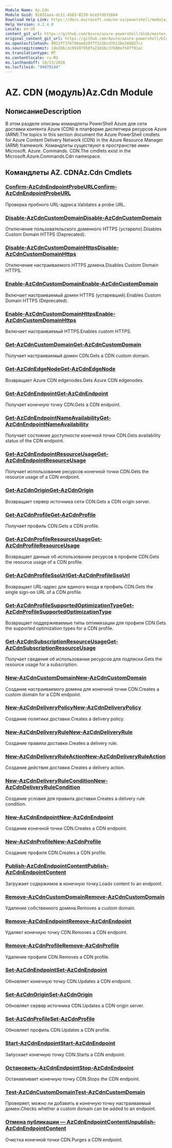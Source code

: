 ```yaml
---
Module Name: Az.Cdn
Module Guid: 91832aaa-dc11-4583-8239-bce5fd531604
Download Help Link: https://docs.microsoft.com/en-us/powershell/module/az.cdn
Help Version: 4.2.4.0
Locale: en-US
content_git_url: https://github.com/Azure/azure-powershell/blob/master/src/Cdn/Cdn/help/Az.Cdn.md
original_content_git_url: https://github.com/Azure/azure-powershell/blob/master/src/Cdn/Cdn/help/Az.Cdn.md
ms.openlocfilehash: 8922ff376790ae620f7f121bcd76116e266057cc
ms.sourcegitcommit: 1de2b6c3c99197958fa2101bc37680e7507f91ac
ms.translationtype: MT
ms.contentlocale: ru-RU
ms.lasthandoff: 10/13/2020
ms.locfileid: "94079144"
---
```

# <span data-ttu-id="45dcf-101">AZ. CDN (модуль)</span><span class="sxs-lookup"><span data-stu-id="45dcf-101">Az.Cdn Module</span></span>
## <span data-ttu-id="45dcf-102">Nописание</span><span class="sxs-lookup"><span data-stu-id="45dcf-102">Description</span></span>
<span data-ttu-id="45dcf-103">В этом разделе описаны командлеты PowerShell Azure для сети доставки контента Azure (CDN) в платформе диспетчера ресурсов Azure (ARM).</span><span class="sxs-lookup"><span data-stu-id="45dcf-103">The topics in this section document the Azure PowerShell cmdlets for Azure Content Delivery Network (CDN) in the Azure Resource Manager (ARM) framework.</span></span> <span data-ttu-id="45dcf-104">Командлеты существуют в пространстве имен Microsoft. Azure. Commands. CDN.</span><span class="sxs-lookup"><span data-stu-id="45dcf-104">The cmdlets exist in the Microsoft.Azure.Commands.Cdn namespace.</span></span>

## <span data-ttu-id="45dcf-105">Командлеты AZ. CDN</span><span class="sxs-lookup"><span data-stu-id="45dcf-105">Az.Cdn Cmdlets</span></span>
### [<span data-ttu-id="45dcf-106">Confirm-AzCdnEndpointProbeURL</span><span class="sxs-lookup"><span data-stu-id="45dcf-106">Confirm-AzCdnEndpointProbeURL</span></span>](Confirm-AzCdnEndpointProbeURL.md)
<span data-ttu-id="45dcf-107">Проверка пробного URL-адреса.</span><span class="sxs-lookup"><span data-stu-id="45dcf-107">Validates a probe URL.</span></span>

### [<span data-ttu-id="45dcf-108">Disable-AzCdnCustomDomain</span><span class="sxs-lookup"><span data-stu-id="45dcf-108">Disable-AzCdnCustomDomain</span></span>](Disable-AzCdnCustomDomain.md)
<span data-ttu-id="45dcf-109">Отключение пользовательского доменного HTTPS (устарело).</span><span class="sxs-lookup"><span data-stu-id="45dcf-109">Disables Custom Domain HTTPS (Deprecated).</span></span>

### [<span data-ttu-id="45dcf-110">Disable-AzCdnCustomDomainHttps</span><span class="sxs-lookup"><span data-stu-id="45dcf-110">Disable-AzCdnCustomDomainHttps</span></span>](Disable-AzCdnCustomDomainHttps.md)
<span data-ttu-id="45dcf-111">Отключение настраиваемого HTTPS домена.</span><span class="sxs-lookup"><span data-stu-id="45dcf-111">Disables Custom Domain HTTPS.</span></span>

### [<span data-ttu-id="45dcf-112">Enable-AzCdnCustomDomain</span><span class="sxs-lookup"><span data-stu-id="45dcf-112">Enable-AzCdnCustomDomain</span></span>](Enable-AzCdnCustomDomain.md)
<span data-ttu-id="45dcf-113">Включает настраиваемый домен HTTPS (устаревший).</span><span class="sxs-lookup"><span data-stu-id="45dcf-113">Enables Custom Domain HTTPS (Deprecated).</span></span>

### [<span data-ttu-id="45dcf-114">Enable-AzCdnCustomDomainHttps</span><span class="sxs-lookup"><span data-stu-id="45dcf-114">Enable-AzCdnCustomDomainHttps</span></span>](Enable-AzCdnCustomDomainHttps.md)
<span data-ttu-id="45dcf-115">Включает настраиваемый HTTPS.</span><span class="sxs-lookup"><span data-stu-id="45dcf-115">Enables custom HTTPS.</span></span>

### [<span data-ttu-id="45dcf-116">Get-AzCdnCustomDomain</span><span class="sxs-lookup"><span data-stu-id="45dcf-116">Get-AzCdnCustomDomain</span></span>](Get-AzCdnCustomDomain.md)
<span data-ttu-id="45dcf-117">Получает настраиваемый домен CDN.</span><span class="sxs-lookup"><span data-stu-id="45dcf-117">Gets a CDN custom domain.</span></span>

### [<span data-ttu-id="45dcf-118">Get-AzCdnEdgeNode</span><span class="sxs-lookup"><span data-stu-id="45dcf-118">Get-AzCdnEdgeNode</span></span>](Get-AzCdnEdgeNode.md)
<span data-ttu-id="45dcf-119">Возвращает Azure CDN edgenodes.</span><span class="sxs-lookup"><span data-stu-id="45dcf-119">Gets Azure CDN edgenodes.</span></span>

### [<span data-ttu-id="45dcf-120">Get-AzCdnEndpoint</span><span class="sxs-lookup"><span data-stu-id="45dcf-120">Get-AzCdnEndpoint</span></span>](Get-AzCdnEndpoint.md)
<span data-ttu-id="45dcf-121">Получает конечную точку CDN.</span><span class="sxs-lookup"><span data-stu-id="45dcf-121">Gets a CDN endpoint.</span></span>

### [<span data-ttu-id="45dcf-122">Get-AzCdnEndpointNameAvailability</span><span class="sxs-lookup"><span data-stu-id="45dcf-122">Get-AzCdnEndpointNameAvailability</span></span>](Get-AzCdnEndpointNameAvailability.md)
<span data-ttu-id="45dcf-123">Получает состояние доступности конечной точки CDN.</span><span class="sxs-lookup"><span data-stu-id="45dcf-123">Gets availability status of the CDN endpoint.</span></span>

### [<span data-ttu-id="45dcf-124">Get-AzCdnEndpointResourceUsage</span><span class="sxs-lookup"><span data-stu-id="45dcf-124">Get-AzCdnEndpointResourceUsage</span></span>](Get-AzCdnEndpointResourceUsage.md)
<span data-ttu-id="45dcf-125">Получает использование ресурсов конечной точки CDN.</span><span class="sxs-lookup"><span data-stu-id="45dcf-125">Gets the resource usage of a CDN endpoint.</span></span>

### [<span data-ttu-id="45dcf-126">Get-AzCdnOrigin</span><span class="sxs-lookup"><span data-stu-id="45dcf-126">Get-AzCdnOrigin</span></span>](Get-AzCdnOrigin.md)
<span data-ttu-id="45dcf-127">Возвращает сервер источника сети CDN.</span><span class="sxs-lookup"><span data-stu-id="45dcf-127">Gets a CDN origin server.</span></span>

### [<span data-ttu-id="45dcf-128">Get-AzCdnProfile</span><span class="sxs-lookup"><span data-stu-id="45dcf-128">Get-AzCdnProfile</span></span>](Get-AzCdnProfile.md)
<span data-ttu-id="45dcf-129">Получает профиль CDN.</span><span class="sxs-lookup"><span data-stu-id="45dcf-129">Gets a CDN profile.</span></span>

### [<span data-ttu-id="45dcf-130">Get-AzCdnProfileResourceUsage</span><span class="sxs-lookup"><span data-stu-id="45dcf-130">Get-AzCdnProfileResourceUsage</span></span>](Get-AzCdnProfileResourceUsage.md)
<span data-ttu-id="45dcf-131">Возвращает данные об использовании ресурсов в профиле CDN.</span><span class="sxs-lookup"><span data-stu-id="45dcf-131">Gets the resource usage of a CDN profile.</span></span>

### [<span data-ttu-id="45dcf-132">Get-AzCdnProfileSsoUrl</span><span class="sxs-lookup"><span data-stu-id="45dcf-132">Get-AzCdnProfileSsoUrl</span></span>](Get-AzCdnProfileSsoUrl.md)
<span data-ttu-id="45dcf-133">Возвращает URL-адрес для единого входа в профиль CDN.</span><span class="sxs-lookup"><span data-stu-id="45dcf-133">Gets the single sign-on URL of a CDN profile.</span></span>

### [<span data-ttu-id="45dcf-134">Get-AzCdnProfileSupportedOptimizationType</span><span class="sxs-lookup"><span data-stu-id="45dcf-134">Get-AzCdnProfileSupportedOptimizationType</span></span>](Get-AzCdnProfileSupportedOptimizationType.md)
<span data-ttu-id="45dcf-135">Возвращает поддерживаемые типы оптимизации для профиля CDN.</span><span class="sxs-lookup"><span data-stu-id="45dcf-135">Gets the supported optimization types for a CDN profile.</span></span>

### [<span data-ttu-id="45dcf-136">Get-AzCdnSubscriptionResourceUsage</span><span class="sxs-lookup"><span data-stu-id="45dcf-136">Get-AzCdnSubscriptionResourceUsage</span></span>](Get-AzCdnSubscriptionResourceUsage.md)
<span data-ttu-id="45dcf-137">Получает сведения об использовании ресурсов для подписки.</span><span class="sxs-lookup"><span data-stu-id="45dcf-137">Gets the resource usage for a subscription.</span></span>

### [<span data-ttu-id="45dcf-138">New-AzCdnCustomDomain</span><span class="sxs-lookup"><span data-stu-id="45dcf-138">New-AzCdnCustomDomain</span></span>](New-AzCdnCustomDomain.md)
<span data-ttu-id="45dcf-139">Создание настраиваемого домена для конечной точки CDN.</span><span class="sxs-lookup"><span data-stu-id="45dcf-139">Creates a custom domain for a CDN endpoint.</span></span>

### [<span data-ttu-id="45dcf-140">New-AzCdnDeliveryPolicy</span><span class="sxs-lookup"><span data-stu-id="45dcf-140">New-AzCdnDeliveryPolicy</span></span>](New-AzCdnDeliveryPolicy.md)
<span data-ttu-id="45dcf-141">Создание политики доставки.</span><span class="sxs-lookup"><span data-stu-id="45dcf-141">Creates a delivery policy.</span></span>

### [<span data-ttu-id="45dcf-142">New-AzCdnDeliveryRule</span><span class="sxs-lookup"><span data-stu-id="45dcf-142">New-AzCdnDeliveryRule</span></span>](New-AzCdnDeliveryRule.md)
<span data-ttu-id="45dcf-143">Создание правила доставки.</span><span class="sxs-lookup"><span data-stu-id="45dcf-143">Creates a delivery rule.</span></span>

### [<span data-ttu-id="45dcf-144">New-AzCdnDeliveryRuleAction</span><span class="sxs-lookup"><span data-stu-id="45dcf-144">New-AzCdnDeliveryRuleAction</span></span>](New-AzCdnDeliveryRuleAction.md)
<span data-ttu-id="45dcf-145">Создание действия доставки.</span><span class="sxs-lookup"><span data-stu-id="45dcf-145">Creates a delivery action.</span></span>

### [<span data-ttu-id="45dcf-146">New-AzCdnDeliveryRuleCondition</span><span class="sxs-lookup"><span data-stu-id="45dcf-146">New-AzCdnDeliveryRuleCondition</span></span>](New-AzCdnDeliveryRuleCondition.md)
<span data-ttu-id="45dcf-147">Создание условия для правила доставки.</span><span class="sxs-lookup"><span data-stu-id="45dcf-147">Creates a delivery rule condition.</span></span>

### [<span data-ttu-id="45dcf-148">New-AzCdnEndpoint</span><span class="sxs-lookup"><span data-stu-id="45dcf-148">New-AzCdnEndpoint</span></span>](New-AzCdnEndpoint.md)
<span data-ttu-id="45dcf-149">Создание конечной точки CDN.</span><span class="sxs-lookup"><span data-stu-id="45dcf-149">Creates a CDN endpoint.</span></span>

### [<span data-ttu-id="45dcf-150">New-AzCdnProfile</span><span class="sxs-lookup"><span data-stu-id="45dcf-150">New-AzCdnProfile</span></span>](New-AzCdnProfile.md)
<span data-ttu-id="45dcf-151">Создание профиля CDN.</span><span class="sxs-lookup"><span data-stu-id="45dcf-151">Creates a CDN profile.</span></span>

### [<span data-ttu-id="45dcf-152">Publish-AzCdnEndpointContent</span><span class="sxs-lookup"><span data-stu-id="45dcf-152">Publish-AzCdnEndpointContent</span></span>](Publish-AzCdnEndpointContent.md)
<span data-ttu-id="45dcf-153">Загружает содержимое в конечную точку.</span><span class="sxs-lookup"><span data-stu-id="45dcf-153">Loads content to an endpoint.</span></span>

### [<span data-ttu-id="45dcf-154">Remove-AzCdnCustomDomain</span><span class="sxs-lookup"><span data-stu-id="45dcf-154">Remove-AzCdnCustomDomain</span></span>](Remove-AzCdnCustomDomain.md)
<span data-ttu-id="45dcf-155">Удаление собственного домена.</span><span class="sxs-lookup"><span data-stu-id="45dcf-155">Removes a custom domain.</span></span>

### [<span data-ttu-id="45dcf-156">Remove-AzCdnEndpoint</span><span class="sxs-lookup"><span data-stu-id="45dcf-156">Remove-AzCdnEndpoint</span></span>](Remove-AzCdnEndpoint.md)
<span data-ttu-id="45dcf-157">Удаляет конечную точку CDN.</span><span class="sxs-lookup"><span data-stu-id="45dcf-157">Removes a CDN endpoint.</span></span>

### [<span data-ttu-id="45dcf-158">Remove-AzCdnProfile</span><span class="sxs-lookup"><span data-stu-id="45dcf-158">Remove-AzCdnProfile</span></span>](Remove-AzCdnProfile.md)
<span data-ttu-id="45dcf-159">Удаление профиля CDN.</span><span class="sxs-lookup"><span data-stu-id="45dcf-159">Removes a CDN profile.</span></span>

### [<span data-ttu-id="45dcf-160">Set-AzCdnEndpoint</span><span class="sxs-lookup"><span data-stu-id="45dcf-160">Set-AzCdnEndpoint</span></span>](Set-AzCdnEndpoint.md)
<span data-ttu-id="45dcf-161">Обновляет конечную точку CDN.</span><span class="sxs-lookup"><span data-stu-id="45dcf-161">Updates a CDN endpoint.</span></span>

### [<span data-ttu-id="45dcf-162">Set-AzCdnOrigin</span><span class="sxs-lookup"><span data-stu-id="45dcf-162">Set-AzCdnOrigin</span></span>](Set-AzCdnOrigin.md)
<span data-ttu-id="45dcf-163">Обновляет сервер источника CDN.</span><span class="sxs-lookup"><span data-stu-id="45dcf-163">Updates a CDN origin server.</span></span>

### [<span data-ttu-id="45dcf-164">Set-AzCdnProfile</span><span class="sxs-lookup"><span data-stu-id="45dcf-164">Set-AzCdnProfile</span></span>](Set-AzCdnProfile.md)
<span data-ttu-id="45dcf-165">Обновляет профиль CDN.</span><span class="sxs-lookup"><span data-stu-id="45dcf-165">Updates a CDN profile.</span></span>

### [<span data-ttu-id="45dcf-166">Start-AzCdnEndpoint</span><span class="sxs-lookup"><span data-stu-id="45dcf-166">Start-AzCdnEndpoint</span></span>](Start-AzCdnEndpoint.md)
<span data-ttu-id="45dcf-167">Запускает конечную точку CDN.</span><span class="sxs-lookup"><span data-stu-id="45dcf-167">Starts a CDN endpoint.</span></span>

### [<span data-ttu-id="45dcf-168">Остановить-AzCdnEndpoint</span><span class="sxs-lookup"><span data-stu-id="45dcf-168">Stop-AzCdnEndpoint</span></span>](Stop-AzCdnEndpoint.md)
<span data-ttu-id="45dcf-169">Останавливает конечную точку CDN.</span><span class="sxs-lookup"><span data-stu-id="45dcf-169">Stops the CDN endpoint.</span></span>

### [<span data-ttu-id="45dcf-170">Test-AzCdnCustomDomain</span><span class="sxs-lookup"><span data-stu-id="45dcf-170">Test-AzCdnCustomDomain</span></span>](Test-AzCdnCustomDomain.md)
<span data-ttu-id="45dcf-171">Проверяет, можно ли добавить в конечную точку настраиваемый домен.</span><span class="sxs-lookup"><span data-stu-id="45dcf-171">Checks whether a custom domain can be added to an endpoint.</span></span>

### [<span data-ttu-id="45dcf-172">Отмена публикации — AzCdnEndpointContent</span><span class="sxs-lookup"><span data-stu-id="45dcf-172">Unpublish-AzCdnEndpointContent</span></span>](Unpublish-AzCdnEndpointContent.md)
<span data-ttu-id="45dcf-173">Очистка конечной точки CDN.</span><span class="sxs-lookup"><span data-stu-id="45dcf-173">Purges a CDN endpoint.</span></span>

